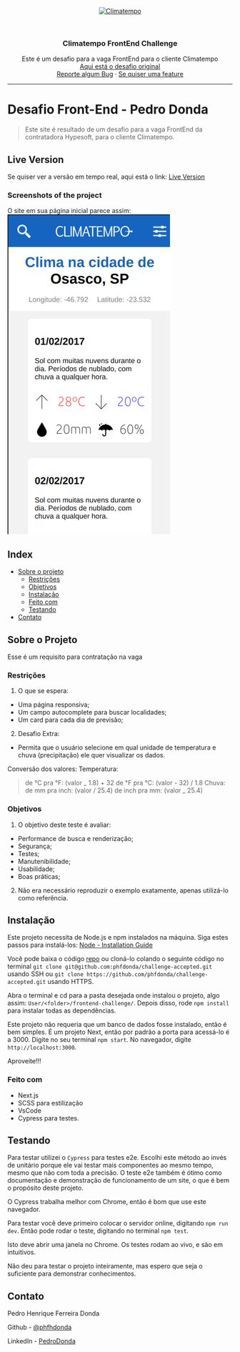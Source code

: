 <p align="center">
  <a href="http://www.climatempo.com.br">
      <img src="http://i.imgur.com/Q9lCAMF.png" alt="Climatempo" width="300px"/>
  </a>
</p>

<!-- PROJECT LOGO -->
<br />
<p align="center">
    <h3 align="center">Climatempo FrontEnd Challenge</h3>

  <p align="center">
    Este é um desafio para a vaga FrontEnd para o cliente Climatempo
    <br />
    <a href="https://github.com/climatempo/challenge-accepted">Aqui está o desafio original</a>
    <br />
    <a href="https://github.com/phfdonda/challenge-accepted/pulls">Reporte algum Bug</a>
    ·
    <a href="https://github.com/phfdonda/challenge-accepted/request_feature">Se quiser uma feature</a>
  </p>
</p>

---

# Desafio Front-End - Pedro Donda

> Este site é resultado de um desafio para a vaga FrontEnd da contratadora Hypesoft, para o cliente Climatempo.

## Live Version

Se quiser ver a versão em tempo real, aqui está o link:
[Live Version](https://challenge-accepted-ozywryjlu-phfdonda.vercel.app/)

### Screenshots of the project

O site em sua página inicial parece assim:
![screenshot](public/images/mobile.png)

## Index

- [Sobre o projeto](#sobre-o-projeto)
  - [Restrições](#restrições)
  - [Objetivos](#objetivos)
  - [Instalação](#instalação)
  - [Feito com](#feito-com)
  - [Testando](#testando)
- [Contato](#contato)

## Sobre o Projeto

Esse é um requisito para contratação na vaga

### Restrições

1. O que se espera:

- Uma página responsiva;
- Um campo autocomplete para buscar localidades;
- Um card para cada dia de previsão;

2. Desafio Extra:

- Permita que o usuário selecione em qual unidade de temperatura e chuva (precipitação) ele quer visualizar os dados.

Conversão dos valores:
Temperatura:

> de °C pra °F: (valor _ 1.8) + 32
> de °F pra °C: (valor - 32) / 1.8
> Chuva:
> de mm pra inch: (valor / 25.4)
> de inch pra mm: (valor _ 25.4)

### Objetivos

1. O objetivo deste teste é avaliar:

- Performance de busca e renderização;
- Segurança;
- Testes;
- Manutenibilidade;
- Usabilidade;
- Boas práticas;

2. Não era necessário reproduzir o exemplo exatamente, apenas utilizá-lo como referência.

## Instalação

Este projeto necessita de Node.js e npm instalados na máquina. Siga estes passos para instalá-los: [Node - Installation Guide](https://docs.npmjs.com/downloading-and-installing-node-js-and-npm)

Você pode baixa o código [repo](https://github.com/phfdonda/challenge-accepted/archive/heads/master.zip) ou cloná-lo colando o seguinte código no terminal `git clone git@github.com:phfdonda/challenge-accepted.git` usando SSH ou `git clone https://github.com/phfdonda/challenge-accepted.git` usando HTTPS.

Abra o terminal e cd para a pasta desejada onde instalou o projeto, algo assim: `User/<folder>/frontend-challenge/`. Depois disso, rode `npm install` para instalar todas as dependências.

Este projeto não requeria que um banco de dados fosse instalado, então é bem simples. É um projeto Next, então por padrão a porta para acessá-lo é a 3000. Digite no seu terminal `npm start`. No navegador, digite `http://localhost:3000`.

Aproveite!!!

### Feito com

- Next.js
- SCSS para estilização
- VsCode
- Cypress para testes.

## Testando

Para testar utilizei o `Cypress` para testes e2e. Escolhi este método ao invés de unitário porque ele vai testar mais componentes ao mesmo tempo, mesmo que não com toda a precisão. O teste e2e também é ótimo como documentação e demonstração de funcionamento de um site, o que é bem o propósito deste projeto.

O Cypress trabalha melhor com Chrome, então é bom que use este navegador.

Para testar você deve primeiro colocar o servidor online, digitando `npm run dev`. Então pode rodar o teste, digitando no terminal `npm test`.

Isto deve abrir uma janela no Chrome. Os testes rodam ao vivo, e são em intuitivos.

Não deu para testar o projeto inteiramente, mas espero que seja o suficiente para demonstrar conhecimentos.

## Contato

Pedro Henrique Ferreira Donda

Github - [@phfhdonda](https://github.com/phfdonda)

LinkedIn - [PedroDonda](https://www.linkedin.com/in/pedro-donda-808621bb/)
